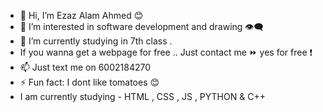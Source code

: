 - 👋 Hi, I’m Ezaz Alam Ahmed 😊
- 👀 I’m interested in software development and drawing 👁️‍🗨️
- 🌱 I’m currently studying in 7th class .
- If you wanna get a webpage for free .. Just contact me ⏩ yes for free ❗️
- 📫 Just text me on 6002184270
- ⚡ Fun fact: I dont like tomatoes 😊
- I am currently studying - HTML , CSS , JS , PYTHON & C++


